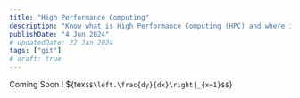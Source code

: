 ```yaml
---
title: "High Performance Computing"
description: "Know what is High Performance Computing (HPC) and where it is used, how it works ?"
publishDate: "4 Jun 2024"
# updatedDate: 22 Jan 2024
tags: ["git"]
# draft: true
---
```


Coming Soon !
${tex`$$\left.\frac{dy}{dx}\right|_{x=1}$$`}
